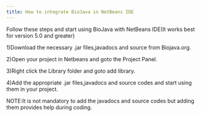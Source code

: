 ```yaml
---
title: How to integrate BioJava in NetBeans IDE
---
```


Follow these steps and start using BioJava with NetBeans IDE(It works
best for version 5.0 and greater)

1)Download the necessary .jar files,javadocs and source from
Biojava.org.

2)Open your project in Netbeans and goto the Project Panel.

3)Right click the Library folder and goto add library.

4)Add the appropriate .jar files,javadocs and source codes and start
using them in your project.

NOTE:It is not mandatory to add the javadocs and source codes but adding
them provides help during coding.
